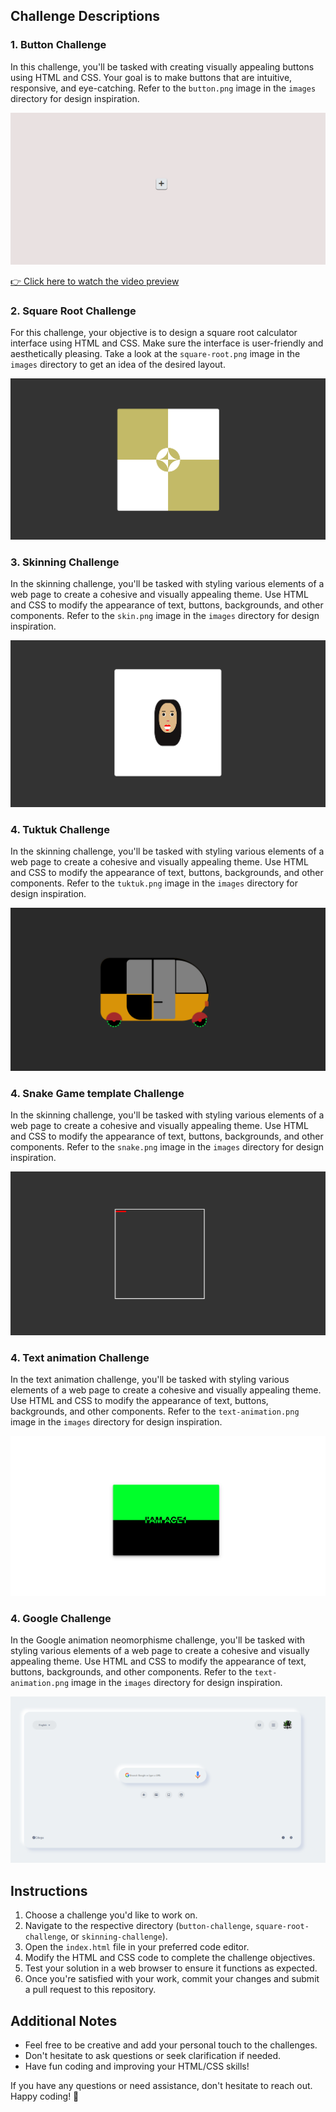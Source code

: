 ## Challenge Descriptions

### 1. Button Challenge

In this challenge, you'll be tasked with creating visually appealing buttons using HTML and CSS. Your goal is to make buttons that are intuitive, responsive, and eye-catching. Refer to the `button.png` image in the `images` directory for design inspiration.

![square root](https://github.com/Ace7260/shiny-waddle/blob/main/images/button.png)

[👉 Click here to watch the video preview](https://drive.google.com/file/d/1Q0LBruR0Z9QrWKBV5TLqiy5M7GamXZPO/preview)

### 2. Square Root Challenge

For this challenge, your objective is to design a square root calculator interface using HTML and CSS. Make sure the interface is user-friendly and aesthetically pleasing. Take a look at the `square-root.png` image in the `images` directory to get an idea of the desired layout.

![square root](https://github.com/Ace7260/shiny-waddle/blob/main/images/square-root.png)

### 3. Skinning Challenge

In the skinning challenge, you'll be tasked with styling various elements of a web page to create a cohesive and visually appealing theme. Use HTML and CSS to modify the appearance of text, buttons, backgrounds, and other components. Refer to the `skin.png` image in the `images` directory for design inspiration.

![skin](https://github.com/Ace7260/shiny-waddle/blob/main/images/skin.png)

### 4. Tuktuk Challenge

In the skinning challenge, you'll be tasked with styling various elements of a web page to create a cohesive and visually appealing theme. Use HTML and CSS to modify the appearance of text, buttons, backgrounds, and other components. Refer to the `tuktuk.png` image in the `images` directory for design inspiration.

![tuktuk](https://github.com/Ace7260/shiny-waddle/blob/main/images/tuktuk.png)

### 4. Snake Game template Challenge

In the skinning challenge, you'll be tasked with styling various elements of a web page to create a cohesive and visually appealing theme. Use HTML and CSS to modify the appearance of text, buttons, backgrounds, and other components. Refer to the `snake.png` image in the `images` directory for design inspiration.

![snake game](https://github.com/Ace7260/shiny-waddle/blob/main/images/snake.png)

### 4. Text animation Challenge

In the text animation challenge, you'll be tasked with styling various elements of a web page to create a cohesive and visually appealing theme. Use HTML and CSS to modify the appearance of text, buttons, backgrounds, and other components. Refer to the `text-animation.png` image in the `images` directory for design inspiration.

![text animation](https://github.com/Ace7260/shiny-waddle/blob/main/images/text-animation.png)

### 4. Google Challenge

In the Google animation neomorphisme challenge, you'll be tasked with styling various elements of a web page to create a cohesive and visually appealing theme. Use HTML and CSS to modify the appearance of text, buttons, backgrounds, and other components. Refer to the `text-animation.png` image in the `images` directory for design inspiration.

![Google](https://github.com/Ace7260/shiny-waddle/blob/main/images/google.png)

## Instructions

1. Choose a challenge you'd like to work on.
2. Navigate to the respective directory (`button-challenge`, `square-root-challenge`, or `skinning-challenge`).
3. Open the `index.html` file in your preferred code editor.
4. Modify the HTML and CSS code to complete the challenge objectives.
5. Test your solution in a web browser to ensure it functions as expected.
6. Once you're satisfied with your work, commit your changes and submit a pull request to this repository.

## Additional Notes

- Feel free to be creative and add your personal touch to the challenges.
- Don't hesitate to ask questions or seek clarification if needed.
- Have fun coding and improving your HTML/CSS skills!

If you have any questions or need assistance, don't hesitate to reach out. Happy coding! 🚀
